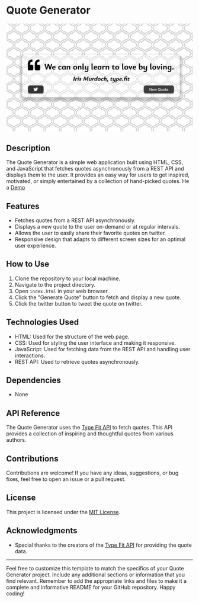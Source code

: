 # Quote Generator

![Quote Generator](./screenshot.png)

## Description

The Quote Generator is a simple web application built using HTML, CSS, and JavaScript that fetches quotes asynchronously from a REST API and displays them to the user. It provides an easy way for users to get inspired, motivated, or simply entertained by a collection of hand-picked quotes.
He a [Demo](https://www.nass42.github.io/Quote_generator/)

## Features

- Fetches quotes from a REST API asynchronously.
- Displays a new quote to the user on-demand or at regular intervals.
- Allows the user to easily share their favorite quotes on twitter.
- Responsive design that adapts to different screen sizes for an optimal user experience.

## How to Use

1. Clone the repository to your local machine.
2. Navigate to the project directory.
3. Open `index.html` in your web browser.
4. Click the "Generate Quote" button to fetch and display a new quote.
5. Click the twitter button to tweet the quote on twitter.

## Technologies Used

- HTML: Used for the structure of the web page.
- CSS: Used for styling the user interface and making it responsive.
- JavaScript: Used for fetching data from the REST API and handling user interactions.
- REST API: Used to retrieve quotes asynchronously.

## Dependencies

- None

## API Reference

The Quote Generator uses the [Type Fit API](https://type.fit/api/quotes) to fetch quotes. This API provides a collection of inspiring and thoughtful quotes from various authors.

## Contributions

Contributions are welcome! If you have any ideas, suggestions, or bug fixes, feel free to open an issue or a pull request.

## License

This project is licensed under the [MIT License](https://opensource.org/licenses/MIT).

## Acknowledgments

- Special thanks to the creators of the [Type Fit API](https://type.fit/api/quotes) for providing the quote data.

---

Feel free to customize this template to match the specifics of your Quote Generator project. Include any additional sections or information that you find relevant. Remember to add the appropriate links and files to make it a complete and informative README for your GitHub repository. Happy coding!
